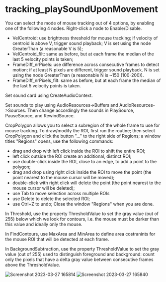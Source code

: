 # tracking_playSoundUponMovement


You can select the mode of mouse tracking out of 4 options, by enabling one of the following 4 nodes. Right-click a node to Enable/Disable.
- VelCentroid: use brightness threshold for mouse tracking; if velocity of centroid is above V, trigger sound playback; V is set using the node GreaterThan (a reasonable V is 5);
- VelCentroid_filt: same as before, but at each frame the median of the last 5 velocity points is taken;
- FrameDiff_nrPixels: use difference across consecutive frames to detect motion; if at least N pixels are different, trigger sound playback. N is set using the node GreaterThan (a reasonable N is ~150 (100-200)).
- FrameDiff_nrPixels_filt: same as before, but at each frame the median of the last 5 velocity points is taken.


Set sound card using CreateAudioContext.

Set sounds to play using AudioResources->Buffers and AudioResources->Sources.
Then change accordingly the sounds in PlaySource, PauseSource, and RewindSource.

CropPolygon allows you to select a subregion of the whole frame to use for mouse tracking.
To draw/modify the ROI, first run the routine; then select CropPolygon and click the button "..." to the right side of Regions; a window titles "Regions" opens, use the following commands:
- drag and drop with left click inside the ROI to shift the entire ROI;
- left click outside the ROI create an additional, distinct ROI;
- use double-click inside the ROI, close to an edge, to add a point to the polygon;
- drag and drop using right click inside the ROI to move the point (the point nearest to the mouse cursor will be moved); 
- double-click with right click will delete the point (the point nearest to the mouse cursor will be deleted);
- use Tab to move selection across multiple ROIs
- use Delete to delete the selected ROI;
- use Ctrl+Z to undo;
Close the window "Regions" when you are done.

In Threshold, use the property ThresholdValue to set the gray value (out of 255) below which we look for contours, i.e. the mouse must be darker than this value and ideally only the mouse.

In FindContours, use MaxArea and MinArea to define area costranints for the mouse ROI that will be detected at each frame.

In BackgroundSubtraction, use the property ThresholdValue to set the gray value (out of 255) used to distinguish foreground and background: count only the pixels that have a delta gray value between consecutive frames above the ThresholdValue.


![Screenshot 2023-03-27 165814](https://user-images.githubusercontent.com/29898879/228065197-7aea72cd-d0a2-4d3d-a871-cd01eed74aac.png)
![Screenshot 2023-03-27 165840](https://user-images.githubusercontent.com/29898879/228065230-b5891c94-7979-4fda-9a28-6018b57399c1.png)
